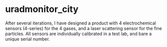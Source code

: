 # uradmonitor_city
After several iterations, I have designed a product with 4 electrochemical sensors (4-series) for the 4 gases, and a laser scattering sensor for the fine particles. All sensors are individually calibrated in a test lab, and bare a unique serial number. 
